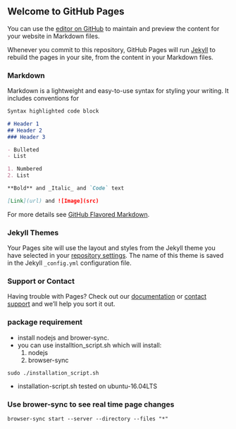 ## Welcome to GitHub Pages

You can use the [editor on GitHub](https://github.com/AjayGarad/html-css-javascript-for-web-developers/edit/main/README.md) to maintain and preview the content for your website in Markdown files.

Whenever you commit to this repository, GitHub Pages will run [Jekyll](https://jekyllrb.com/) to rebuild the pages in your site, from the content in your Markdown files.

### Markdown

Markdown is a lightweight and easy-to-use syntax for styling your writing. It includes conventions for

```markdown
Syntax highlighted code block

# Header 1
## Header 2
### Header 3

- Bulleted
- List

1. Numbered
2. List

**Bold** and _Italic_ and `Code` text

[Link](url) and ![Image](src)
```

For more details see [GitHub Flavored Markdown](https://guides.github.com/features/mastering-markdown/).

### Jekyll Themes

Your Pages site will use the layout and styles from the Jekyll theme you have selected in your [repository settings](https://github.com/AjayGarad/html-css-javascript-for-web-developers/settings). The name of this theme is saved in the Jekyll `_config.yml` configuration file.

### Support or Contact

Having trouble with Pages? Check out our [documentation](https://docs.github.com/categories/github-pages-basics/) or [contact support](https://support.github.com/contact) and we’ll help you sort it out.

### package requirement
- install nodejs and brower-sync.
- you can use installtion_script.sh which will install:
    1. nodejs
    2. browser-sync
```
sudo ./installation_script.sh
```
- installation-script.sh tested on ubuntu-16.04LTS

### Use brower-sync to see real time page changes
```markdown
browser-sync start --server --directory --files "*"
```